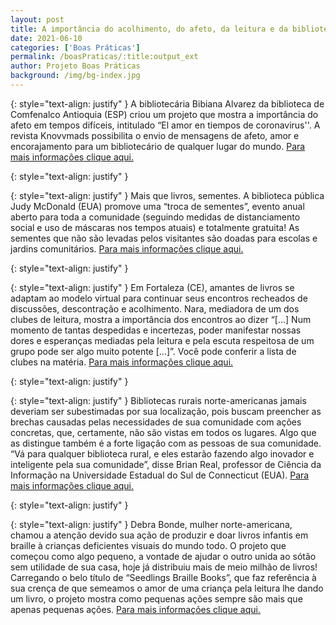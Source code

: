 ```yaml
---
layout: post
title: A importância do acolhimento, do afeto, da leitura e da biblioteca!
date: 2021-06-10
categories: ['Boas Práticas']
permalink: /boasPraticas/:title:output_ext
author: Projeto Boas Práticas
background: /img/bg-index.jpg
---
```

{: style="text-align: justify" }
A bibliotecária Bibiana Alvarez da biblioteca de Comfenalco Antioquia (ESP) criou um projeto que mostra a importância do afeto em tempos difíceis, intitulado “El amor en tiempos de coronavirus''. A revista Knovvmads possibilita o envio de mensagens de afeto, amor e encorajamento para um bibliotecário de qualquer lugar do mundo.
[Para mais informações clique aqui.](https://knovvmads.com/love)

{: style="text-align: justify" }


{: style="text-align: justify" }
Mais que livros, sementes. A biblioteca pública Judy McDonald (EUA) promove uma “troca de sementes”, evento anual aberto para toda a comunidade (seguindo medidas de distanciamento social e uso de máscaras nos tempos atuais) e totalmente gratuita! As sementes que não são levadas pelos visitantes são doadas para escolas e jardins comunitários.
[Para mais informações clique aqui.](https://www.dailysentinel.com/social_media/article_fec963da-7d46-5e68-adaa-27fea00b9924.html)

{: style="text-align: justify" }


{: style="text-align: justify" }
Em Fortaleza (CE), amantes de livros se adaptam ao modelo virtual para continuar seus encontros recheados de discussões, descontração e acolhimento. Nara, mediadora de um dos clubes de leitura, mostra a importância dos encontros ao dizer “[...] Num momento de tantas despedidas e incertezas, poder manifestar nossas dores e esperanças mediadas pela leitura e pela escuta respeitosa de um grupo pode ser algo muito potente [...]”. Você pode conferir a lista de clubes na matéria.
[Para mais informações clique aqui.](https://diariodonordeste.verdesmares.com.br/verso/clubes-de-leitura-resistem-a-pandemia-e-estreitam-lacos-entre-pessoas-e-livros-de-forma-virtual-1.3052590?fbclid=IwAR0decrnXcYTfsBNoiiLvOeOUoWq7b003GVXjK_ETCLH35l2zyuy5lX77A0)

{: style="text-align: justify" }


{: style="text-align: justify" }
Bibliotecas rurais norte-americanas jamais deveriam ser subestimadas por sua localização, pois buscam preencher as brechas causadas pelas necessidades de sua comunidade com ações concretas, que, certamente, não são vistas em todos os lugares. Algo que as distingue também é a forte ligação com as pessoas de sua comunidade. “Vá para qualquer biblioteca rural, e eles estarão fazendo algo inovador e inteligente pela sua comunidade”, disse Brian Real, professor de Ciência da Informação na Universidade Estadual do Sul de Connecticut (EUA). 
[Para mais informações clique aqui.](https://ipondr.com/article/scrappy-rural-librarians-find-the-gaps-and-fill-them-5037?fbclid=IwAR380IJ3ffDshx06A3ZtLAypHCXLqTVqDm_ipwtQviKhcf5bdIaP_xMXJ24)

{: style="text-align: justify" }


{: style="text-align: justify" }
Debra Bonde, mulher norte-americana, chamou a atenção devido sua ação de produzir e doar livros infantis em braille à crianças deficientes visuais do mundo todo. O projeto que começou como algo pequeno, a vontade de ajudar o outro unida ao sótão sem utilidade de sua casa, hoje já distribuiu mais de meio milhão de livros! Carregando o belo título de “Seedlings Braille Books”, que faz referência à sua crença de que semeamos o amor de uma criança pela leitura lhe dando um livro, o projeto mostra como pequenas ações sempre são mais que apenas pequenas ações.
[Para mais informações clique aqui.](https://razoesparaacreditar.com/ha-37-anos-mulher-doa-livros-em-braille/)
